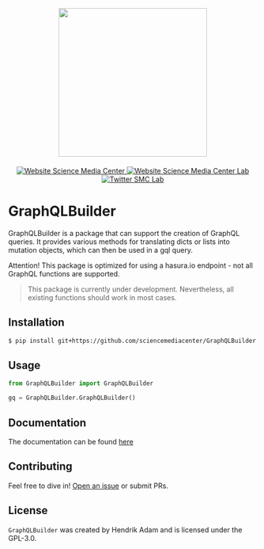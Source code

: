 <div id="header" align="center">
  <img src="https://media.sciencemediacenter.de/static/img/logos/smc/smc-logo-typo-bw-big.png" width="300"/>

  <div id="badges" style="padding-top: 20px">
    <a href="https://www.sciencemediacenter.de">
      <img src="https://img.shields.io/badge/Website-orange?style=plastic" alt="Website Science Media Center"/>
    </a>
    <a href="https://lab.sciencemediacenter.de">
      <img src="https://img.shields.io/badge/Website (SMC Lab)-grey?style=plastic" alt="Website Science Media Center Lab"/>
    </a>
    <a href="https://twitter.com/smc_germany_lab">
      <img src="https://img.shields.io/badge/Twitter-blue?style=plastic&logo=twitter&logoColor=white" alt="Twitter SMC Lab"/>
    </a>
  </div>
</div>

# GraphQLBuilder 

GraphQLBuilder is a package that can support the creation of GraphQL queries. It provides various methods for translating dicts or lists into mutation objects, which can then be used in a gql query. 

Attention! This package is optimized for using a hasura.io endpoint - not all GraphQL functions are supported. 

> This package is currently under development. Nevertheless, all existing functions should work in most cases.

## Installation

```bash
$ pip install git+https://github.com/sciencemediacenter/GraphQLBuilder
```

## Usage


```python
from GraphQLBuilder import GraphQLBuilder

gq = GraphQLBuilder.GraphQLBuilder()

```
## Documentation

The documentation can be found [here](https://sciencemediacenter.github.io/GraphQLBuilder/)

## Contributing

Feel free to dive in! [Open an issue]() or submit PRs.

## License

`GraphQLBuilder` was created by Hendrik Adam and is licensed under the GPL-3.0.
